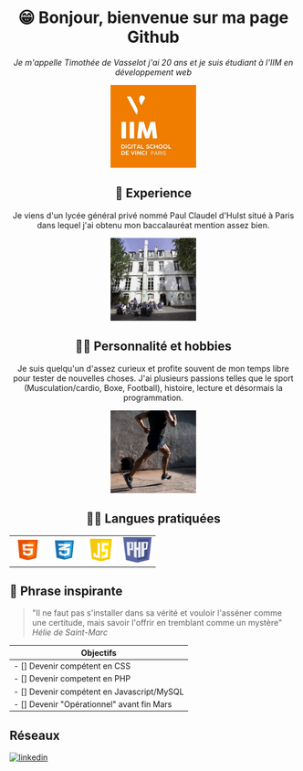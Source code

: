 <!DOCTYPE html>
<html lang="en">
<head>
    <meta charset="UTF-8">
    <meta name="viewport" content="width=device-width, initial-scale=1.0">
    <link rel="stylesheet" type="text/css" href="style.css">
</head>
<body>
<div align="center">

# 😁 Bonjour, bienvenue sur ma page Github
*Je m'appelle Timothée de Vasselot j'ai 20 ans et je suis étudiant à l'IIM en développement web*

<div class="img-iim">
    <div class="iim">
        <img src="Images/IIM.jpg" alt="html logo" width="150" height="145"> 
    </div>
</div>

## 🦾 Experience
Je viens d'un lycée général privé nommé Paul Claudel d'Hulst situé à Paris dans lequel j'ai obtenu mon baccalauréat mention assez bien.

<div class="img-iim">
    <div class="iim">
        <img src="Images/pch.jpg" alt="html logo" width="150" height="145"> 
    </div>
</div>

## 🦹‍♂️ Personnalité et hobbies
Je suis quelqu'un d'assez curieux et profite souvent de mon temps libre pour tester de nouvelles choses. J'ai plusieurs passions telles que le sport (Musculation/cardio, Boxe, Football), histoire, lecture et désormais la programmation.

<div class="img-iim">
    <div class="iim">
        <img src="Images/sport.jpg" alt="html logo" width="150" height="145"> 
    </div>
</div>

## 👨‍💻 Langues pratiquées
<table>
<tr>
<div class="languages">
   <td> <div class="html">
        <img src="Images/html.jpg" alt="html logo" width="50" height="45"> 
    </div></td>
    <td><div class="css">
        <img src="Images/CSS.png" alt="css logo" width="50" height="45"> 
    </div></td>
    <td><div class="js">
        <img src="Images/JavaScript.png" alt="javascript logo" width="50" height="45"> 
    </div></td>
    <td><div class="php">
        <img src="Images/php.png" alt="php logo" width="50" height="45"> 
    </div></td>
    </tr>
</table>
</div>
</div>
</div>

## 💬 Phrase inspirante
>"Il ne faut pas s'installer dans sa vérité et vouloir l'asséner comme une certitude, mais savoir l'offrir en tremblant comme un mystère"
>*Hélie de Saint-Marc*


|  Objectifs |
| -------------- |
| - [] Devenir compétent en CSS
| - [] Devenir competent en PHP
| - [] Devenir compétent en Javascript/MySQL
| - [] Devenir "Opérationnel" avant fin Mars |

## Réseaux
[![linkedin](https://img.shields.io/badge/linkedin-0A66C2?style=for-the-badge&logo=linkedin&logoColor=white)](https://www.linkedin.com/in/timoth%C3%A9e-de-vasselot-26217624b/)



</body>
</html>

